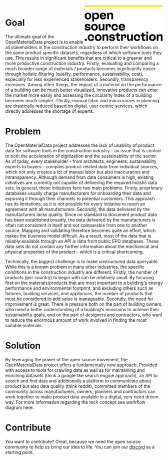 
<img src="/opensource_construction_logo.svg" width="250" align="right">

# Goal
The ultimate goal of the OpenMaterialData project is to enable all stakeholders in the construction industry to perform their workflows on the same product specific datasets, regardless of which software tools they use. 
This results in significant benefits that are critical to a greener and more productive construction industry. Firstly, evaluating and comparing a much broader range of materials / products becomes significantly easier through holistic filtering (quality, performance, sustainability, cost), especially for less experienced stakeholders. Secondly, transparency increases. Among other things, the impact of a material on the performance of a building can be much better visualized, innovative products can enter the market more easily and assessing the circularity index of a building becomes much simpler. Thirdly, manual labor and inaccuracies in planning are drastically reduced based on digital, user centric services, which directly addresses the shortage of experts.

# Problem
The OpenMaterialData project addresses the lack of usability of product data for software tools in the construction industry – an issue that is central to both the acceleration of digitization and the sustainability of the sector. As of today, every stakeholder - from architects, engineers, sustainability experts to buyers - compiles product related data from individual sources, which not only creates a lot of manual labor but also inaccuracies and intransparency. 
Although demand from data consumers is high, existing initiatives are currently not capable of delivering the required holistic data sets. In general, these initiatives face two main problems. Firstly, proprietary databases usually charge manufacturers for onboarding their data and exposing it through their channels to potential customers. This approach has its limitations, as it is not possible for every initiative to reach an agreement with all manufacturers. Secondly, the data delivered by the manufacturers lacks quality. Since no standard to document product data has been established broadly, the data delivered by the manufacturers is often not consistent in itself and not comparable from one to another source. Mapping and validating therefore becomes quite an effort, which makes the business model difficult. As a result, most of the data that is reliably available through an API is data from public EPD databases. These data sets do not contain any further information about the mechanical and physical properties of the product - which is a critical shortcoming.

Technically, the biggest challenge is to make unstructured data queryable. While this is a known problem in many other industries, the specific conditions in the construction industry are different. Firstly, the number of products (per country) to begin with can be relatively small. By focusing first on the materials/products that are most important to a building's energy performance and environmental footprint, and excluding others such as fixtures, building services, and appliances, the number of products that must be considered to add value is manageable. Secondly, the need for improvement is great. There is pressure both on the part of building owners, who need a better understanding of a building's emissions to achieve their sustainability goals, and on the part of designers and contractors, who want to reduce the enormous amount of work involved in finding the most suitable materials. 

# Solution
By leveraging the power of the open source movement, the OpenMaterialData project offers a fundamentally new approach. Provided with access to tools for crawling data as well as for maintaining and enriching datasets (think a google like search engine approach), an API to search and find data and additionally a platform to communicate about product but also data quality (think reddit), committed members of the community across manufacturers, owners, planners and contractors can work together to make product data available in a digital, very need driven way. For more information regarding the tech concept see workflow diagram here.

# Contribute

You want to contribute? Great, because we need the open source community to help us bring our idea to life. You can join our [discord](https://discord.gg/x3hRa2QT) as a starting point.  
